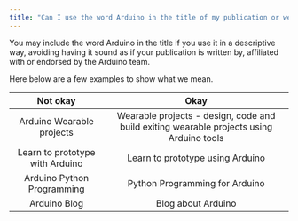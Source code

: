 ```yaml
---
title: "Can I use the word Arduino in the title of my publication or website?"
---
```


You may include the word Arduino in the title if you use it in a descriptive way, avoiding having it sound as if your publication is written by, affiliated with or endorsed by the Arduino team.

Here below are a few examples to show what we mean.

| Not okay | Okay |
|:--:|:---:|
| Arduino Wearable projects | Wearable projects - design, code and build exiting wearable projects using Arduino tools |
| Learn to prototype with Arduino | Learn to prototype using Arduino |
| Arduino Python Programming | Python Programming for Arduino |
| Arduino Blog | Blog about Arduino |
